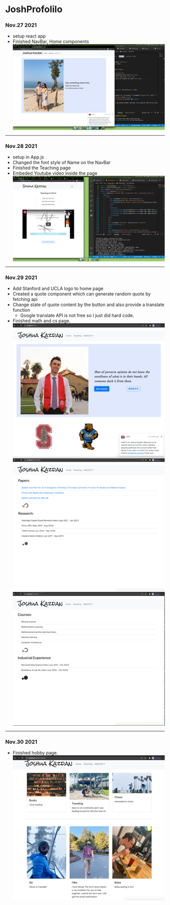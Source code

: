 # JoshProfolilo
### Nov.27 2021
* setup react app
* Finished NavBar, Home components
![HomePage](https://github.com/JiangyanLiNEU/JoshProfolilo/blob/master/Screen%20Shot%202021-11-27%20at%2023.25.52.png)

<hr>

### Nov.28 2021
* setup <BrowserRouter> in App.js
* Changed the font style of Name on the NavBar
* Finished the Teaching page 
* Embeded Youtube video inside the page
![TeachingPage](https://github.com/JiangyanLiNEU/JoshProfolilo/blob/master/teaching.png)


<hr>

### Nov.29 2021
* Add Stanford and UCLA logo to home page
* Created a quote component which can generate random quote by fetching api
* Change state of quote content by the button and also provide a translate function
  * Google translate API is not free so I just did hard code.
* Finished math and cs page.
![HomePage](https://github.com/JiangyanLiNEU/JoshProfolilo/blob/master/home%20quote.png)
![MathPage](https://github.com/JiangyanLiNEU/JoshProfolilo/blob/master/math.png)
![CSPage](https://github.com/JiangyanLiNEU/JoshProfolilo/blob/master/cs.png)
 

<hr>

### Nov.30 2021
* Finished hobby page.
![HobbyPage](https://github.com/JiangyanLiNEU/JoshProfolilo/blob/master/hobbyPage.png)

